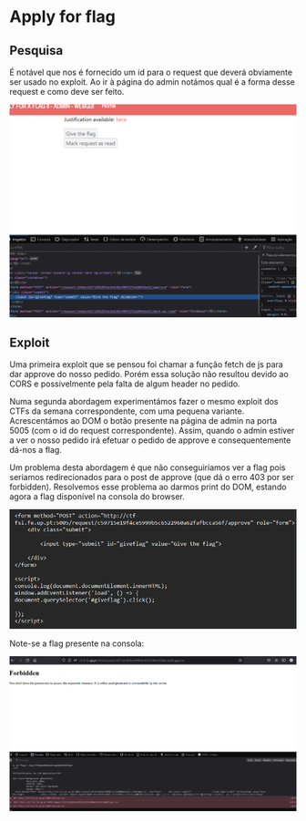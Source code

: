 # Apply for flag

## Pesquisa

É notável que nos é fornecido um id para o request que deverá obviamente ser usado no exploit. Ao ir à página do admin notámos qual é a forma desse request e como deve ser feito.

![imagem.png](./imagem.png)

## Exploit

Uma primeira exploit que se pensou foi chamar a função fetch de js para dar approve do nosso pedido. Porém essa solução não resultou devido ao CORS e possivelmente pela falta de algum header no pedido.

Numa segunda abordagem experimentámos fazer o mesmo exploit dos CTFs da semana correspondente, com uma pequena variante. Acrescentámos ao DOM o botão presente na página de admin na porta 5005 (com o id do request correspondente). Assim, quando o admin estiver a ver o nosso pedido irá efetuar o pedido de approve e consequentemente dá-nos a flag.

Um problema desta abordagem é que não conseguiríamos ver a flag pois seriamos redirecionados para o post de approve (que dá o erro 403 por ser forbidden). Resolvemos esse problema ao darmos print do DOM, estando agora a flag disponível na consola do browser.

![imagem-1.png](./imagem-1.png)

Note-se a flag presente na consola:

![imagem-2.png](./imagem-2.png)


